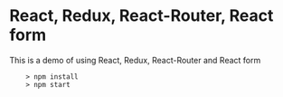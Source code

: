# React, Redux, React-Router, React form

This is a demo of using React, Redux, React-Router and React form

```
	> npm install
	> npm start
```
